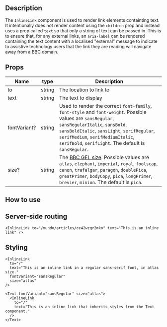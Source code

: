 ## Description

The `InlineLink` component is used to render link elements containting text. It intentionally does not render content using the `children` prop and instead uses a prop called `text` so that only a string of text can be passed in. This is to ensure that, for any external links, an `aria-label` can be rendered containing the text content with a localised "external" message to indicate to assistive technology users that the link they are reading will navigate away from a BBC domain.

## Props

| Name         | type   | Description                                                                                                                                                                                                                                                                                         |
| ------------ | ------ | --------------------------------------------------------------------------------------------------------------------------------------------------------------------------------------------------------------------------------------------------------------------------------------------------- |
| to           | string | The location to link to                                                                                                                                                                                                                                                                             |
| text         | string | The text to display                                                                                                                                                                                                                                                                                 |
| fontVariant? | string | Used to render the correct `font-family`, `font-style` and `font-weight`. Possible values are `sansRegular`, `sansRegularItalic`, `sansBold`, `sansBoldItalic`, `sansLight`, `serifRegular`, `serifMedium`, `serifMediumItalic`, `serifBold`, `serifLight`. The default is `sansRegular`.           |
| size?        | string | The [BBC GEL size](https://www.bbc.co.uk/gel/features/typography#type-sizes). Possible values are `atlas`, `elephant`, `imperial`, `royal`, `foolscap`, `canon`, `trafalgar`, `paragon`, `doublePica`, `greatPrimer`, `bodyCopy`, `pica`, `longPrimer`, `brevier`, `minion`. The default is `pica`. |

## How to use

## Server-side routing

```tsx
<InlineLink to="/mundo/articles/ce42wzqr2mko" text="This is an inline link" />
```

## Styling

```tsx
<InlineLink
  to="/"
  text="This is an inline link in a regular sans-serif font, in atlas size."
  fontVariant="sansRegular"
  size="atlas"
/>
```

```tsx
<Text fontVariant="sansRegular" size="atlas">
  <InlineLink
    to="/"
    text="This is an inline link that inherits styles from the Text component."
  />
</Text>
```

